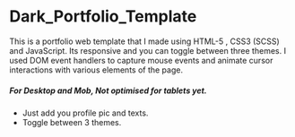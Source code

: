 <h1>Dark_Portfolio_Template</h1>
This is a portfolio web template that I made using HTML-5 , CSS3 (SCSS) and JavaScript.
Its responsive and you can toggle between three themes. I used DOM event handlers to capture mouse events and animate cursor interactions with various elements of the page.
<h5>For Desktop and Mob, Not optimised for tablets yet.</h5>
<ul>
<li>Just add you profile pic and texts.</li>
<li>Toggle between 3 themes.</li>
</ul>
